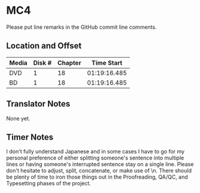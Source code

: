 # MC4

Please put line remarks in the GitHub commit line comments.

## Location and Offset

|Media|Disk #|Chapter|Time Start|
|---|--|--|---|
|DVD|1|18|01:19:16.485|
|BD|1|18|01:19:16.485|

## Translator Notes

None yet.

## Timer Notes

I don't fully understand Japanese and in some cases I have to go for my personal preference of either splitting someone's sentence into multiple lines or having someone's interrupted sentence stay on a single line.
Please don't hesitate to adjust, split, concatenate, or make use of \n. There should be plenty of time to iron those things out in the Proofreading, QA/QC, and Typesetting phases of the project.
